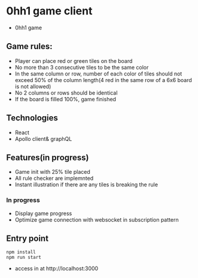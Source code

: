 # 0hh1 game client
- 0hh1 game

## Game rules:
- Player can place red or green tiles on the board
- No more than 3 consecutive tiles to be the same color
- In the same column or row, number of each color of tiles should not exceed 50% of the column length(4 red in the same row of a 6x6 board is not allowed) 
- No 2 columns or rows should be identical
- If the board is filled 100%, game finished

## Technologies
- React
- Apollo client& graphQL

## Features(in progress)
- Game init with 25% tile placed
- All rule checker are implemnted
- Instant illustration if there are any tiles is breaking the rule

### In progress
- Display game progress
- Optimize game connection with websocket in subscription pattern

## Entry point
```
npm install
npm run start
```
- access in at http://localhost:3000


